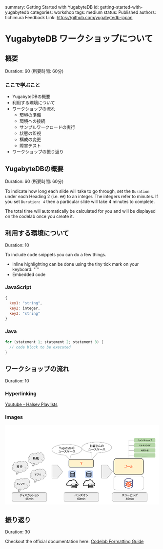 summary: Getting Started with YugabyteDB
id: getting-started-with-yugabytedb
categories: workshop
tags: medium
status: Published 
authors: tichimura
Feedback Link: https://github.com/yugabytedb-japan

# YugabyteDB ワークショップについて
<!-- ------------------------ -->
## 概要
Duration: 60
(所要時間: 60分)

### ここで学ぶこと 
- YugabyteDBの概要
- 利用する環境について
- ワークショップの流れ
  - 環境の準備
  - 環境への接続
  - サンプルワークロードの実行
  - 状態の監視
  - 構成の変更
  - 障害テスト
- ワークショップの振り返り


<!-- ------------------------ -->
## YugabyteDBの概要 
Duration: 60
(所要時間: 60分)

To indicate how long each slide will take to go through, set the `Duration` under each Heading 2 (i.e. `##`) to an integer. 
The integers refer to minutes. If you set `Duration: 4` then a particular slide will take 4 minutes to complete. 

The total time will automatically be calculated for you and will be displayed on the codelab once you create it. 

<!-- ------------------------ -->
## 利用する環境について
Duration: 10

To include code snippets you can do a few things. 
- Inline highlighting can be done using the tiny tick mark on your keyboard: "`"
- Embedded code

### JavaScript

```javascript
{ 
  key1: "string", 
  key2: integer,
  key3: "string"
}
```

### Java

```java
for (statement 1; statement 2; statement 3) {
  // code block to be executed
}
```

<!-- ------------------------ -->
## ワークショップの流れ
Duration: 10
### Hyperlinking
[Youtube - Halsey Playlists](https://www.youtube.com/user/iamhalsey/playlists)

### Images
![YugabyteDB Discovery Workshop](assets/discovery_workshop.png)

<!-- ------------------------ -->
## 振り返り
Duration: 30

Checkout the official documentation here: [Codelab Formatting Guide](https://github.com/googlecodelabs/tools/blob/master/FORMAT-GUIDE.md)